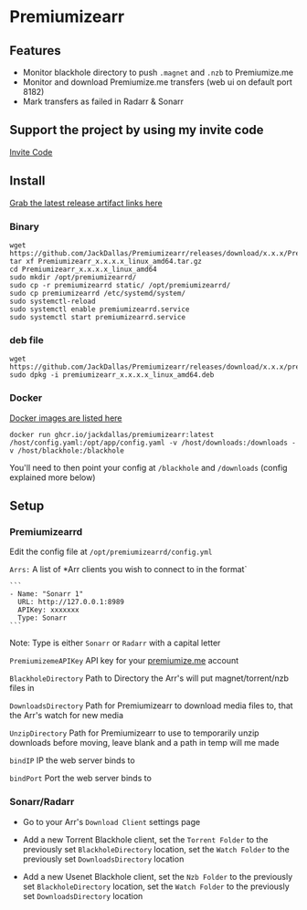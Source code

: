 # Premiumizearr

## Features

- Monitor blackhole directory to push `.magnet` and `.nzb` to Premiumize.me
- Monitor and download Premiumize.me transfers (web ui on default port 8182)
- Mark transfers as failed in Radarr & Sonarr

## Support the project by using my invite code

[Invite Code](https://www.premiumize.me/ref/446038083)

## Install

[Grab the latest release artifact links here](https://github.com/JackDallas/Premiumizearr/releases/)

### Binary

```
wget https://github.com/JackDallas/Premiumizearr/releases/download/x.x.x/Premiumizearr_x.x.x_linux_amd64.tar.gz
tar xf Premiumizearr_x.x.x.x_linux_amd64.tar.gz
cd Premiumizearr_x.x.x.x_linux_amd64
sudo mkdir /opt/premiumizearrd/
sudo cp -r premiumizearrd static/ /opt/premiumizearrd/
sudo cp premiumizearrd /etc/systemd/system/
sudo systemctl-reload
sudo systemctl enable premiumizearrd.service
sudo systemctl start premiumizearrd.service
```

### deb file

```
wget https://github.com/JackDallas/Premiumizearr/releases/download/x.x.x/premiumizearr_x.x.x._linux_amd64.deb
sudo dpkg -i premiumizearr_x.x.x.x_linux_amd64.deb
```

### Docker

[Docker images are listed here](https://github.com/jackdallas/Premiumizearr/pkgs/container/premiumizearr)

`docker run ghcr.io/jackdallas/premiumizearr:latest /host/config.yaml:/opt/app/config.yaml -v /host/downloads:/downloads -v /host/blackhole:/blackhole`

You'll need to then point your config at `/blackhole` and `/downloads` (config explained more below)

## Setup

### Premiumizearrd

Edit the config file at `/opt/premiumizearrd/config.yml`

`Arrs:` A list of *Arr clients you wish to connect to in the format`

    ```
    - Name: "Sonarr 1"
      URL: http://127.0.0.1:8989
      APIKey: xxxxxxx
      Type: Sonarr
    ```

Note: Type is either `Sonarr` or `Radarr` with a capital letter 

`PremiumizemeAPIKey` API key for your [premiumize.me](https://www.premiumize.me) account

`BlackholeDirectory` Path to Directory the Arr's will put magnet/torrent/nzb files in

`DownloadsDirectory` Path for Premiumizearr to download media files to, that the Arr's watch for new media

`UnzipDirectory` Path for Premiumizearr to use to temporarily unzip downloads before moving, leave blank and a path in temp will me made

`bindIP` IP the web server binds to

`bindPort` Port the web server binds to

### Sonarr/Radarr

- Go to your Arr's `Download Client` settings page

- Add a new Torrent Blackhole client, set the `Torrent Folder` to the previously set `BlackholeDirectory` location, set the `Watch Folder` to the previously set `DownloadsDirectory` location

- Add a new Usenet Blackhole client, set the `Nzb Folder` to the previously set `BlackholeDirectory` location, set the `Watch Folder` to the previously set `DownloadsDirectory` location
